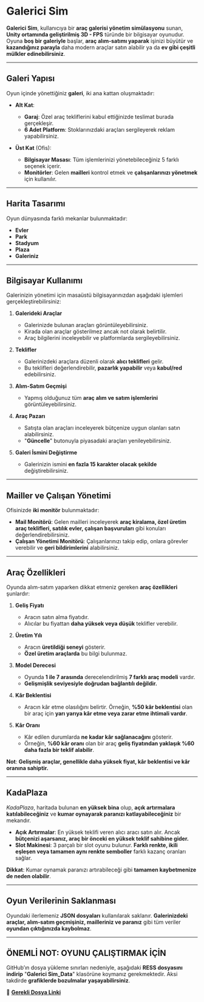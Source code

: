 # **Galerici Sim**

**Galerici Sim**, kullanıcıya bir **araç galerisi yönetim simülasyonu** sunan, **Unity ortamında geliştirilmiş 3D - FPS** türünde bir bilgisayar oyunudur. Oyuna **boş bir galeriyle** başlar, **araç alım-satımı yaparak** işinizi büyütür ve **kazandığınız parayla** daha modern araçlar satın alabilir ya da **ev gibi çeşitli mülkler edinebilirsiniz**.

---
## **Galeri Yapısı**
Oyun içinde yönettiğiniz **galeri**, iki ana kattan oluşmaktadır:

- **Alt Kat**:
  - **Garaj**: Özel araç tekliflerini kabul ettiğinizde teslimat burada gerçekleşir.
  - **6 Adet Platform**: Stoklarınızdaki araçları sergileyerek reklam yapabilirsiniz.

- **Üst Kat** (Ofis):
  - **Bilgisayar Masası**: Tüm işlemlerinizi yönetebileceğiniz 5 farklı seçenek içerir.
  - **Monitörler**: Gelen **mailleri** kontrol etmek ve **çalışanlarınızı yönetmek** için kullanılır.

---
## **Harita Tasarımı**
Oyun dünyasında farklı mekanlar bulunmaktadır:
- **Evler**
- **Park**
- **Stadyum**
- **Plaza**
- **Galeriniz**

---
## **Bilgisayar Kullanımı**
Galerinizin yönetimi için masaüstü bilgisayarınızdan aşağıdaki işlemleri gerçekleştirebilirsiniz:

1. **Galerideki Araçlar**  
   - Galerinizde bulunan araçları görüntüleyebilirsiniz.
   - Kirada olan araçlar gösterilmez ancak not olarak belirtilir.
   - Araç bilgilerini inceleyebilir ve platformlarda sergileyebilirsiniz.

2. **Teklifler**  
   - Galerinizdeki araçlara düzenli olarak **alıcı teklifleri** gelir.
   - Bu teklifleri değerlendirebilir, **pazarlık yapabilir** veya **kabul/red** edebilirsiniz.

3. **Alım-Satım Geçmişi**  
   - Yapmış olduğunuz tüm **araç alım ve satım işlemlerini** görüntüleyebilirsiniz.

4. **Araç Pazarı**  
   - Satışta olan araçları inceleyerek bütçenize uygun olanları satın alabilirsiniz.
   - "**Güncelle**" butonuyla piyasadaki araçları yenileyebilirsiniz.

5. **Galeri İsmini Değiştirme**  
   - Galerinizin ismini **en fazla 15 karakter olacak şekilde** değiştirebilirsiniz.

---
## **Mailler ve Çalışan Yönetimi**
Ofisinizde **iki monitör** bulunmaktadır:

- **Mail Monitörü**: Gelen mailleri inceleyerek **araç kiralama, özel üretim araç teklifleri, satılık evler, çalışan başvuruları** gibi konuları değerlendirebilirsiniz.
- **Çalışan Yönetimi Monitörü**: Çalışanlarınızı takip edip, onlara görevler verebilir ve **geri bildirimlerini** alabilirsiniz.

---
## **Araç Özellikleri**
Oyunda alım-satım yaparken dikkat etmeniz gereken **araç özellikleri** şunlardır:

1. **Geliş Fiyatı**  
   - Aracın satın alma fiyatıdır.
   - Alıcılar bu fiyattan **daha yüksek veya düşük** teklifler verebilir.

2. **Üretim Yılı**  
   - Aracın **üretildiği seneyi** gösterir.
   - **Özel üretim araçlarda** bu bilgi bulunmaz.

3. **Model Derecesi**  
   - Oyunda **1 ile 7 arasında** derecelendirilmiş **7 farklı araç modeli** vardır.
   - **Gelişmişlik seviyesiyle doğrudan bağlantılı değildir.**

4. **Kâr Beklentisi**  
   - Aracın kâr etme olasılığını belirtir. Örneğin, **%50 kâr beklentisi** olan bir araç için **yarı yarıya kâr etme veya zarar etme ihtimali vardır**.

5. **Kâr Oranı**  
   - Kâr edilen durumlarda **ne kadar kâr sağlanacağını** gösterir.
   - Örneğin, **%60 kâr oranı** olan bir araç **geliş fiyatından yaklaşık %60 daha fazla bir teklif alabilir**.

**Not**: **Gelişmiş araçlar, genellikle daha yüksek fiyat, kâr beklentisi ve kâr oranına sahiptir.**

---
## **KadaPlaza**
*KadaPlaza*, haritada bulunan **en yüksek bina** olup, **açık artırmalara katılabileceğiniz** ve **kumar oynayarak paranızı katlayabileceğiniz** bir mekandır.

- **Açık Artırmalar**: En yüksek teklifi veren alıcı aracı satın alır. Ancak **bütçenizi aşarsanız, araç bir önceki en yüksek teklif sahibine gider.**
- **Slot Makinesi**: 3 parçalı bir slot oyunu bulunur. **Farklı renkte, ikili eşleşen veya tamamen aynı renkte semboller** farklı kazanç oranları sağlar.

**Dikkat**: Kumar oynamak paranızı artırabileceği gibi **tamamen kaybetmenize de neden olabilir**.

---
## **Oyun Verilerinin Saklanması**
Oyundaki ilerlemeniz **JSON dosyaları** kullanılarak saklanır. **Galerinizdeki araçlar, alım-satım geçmişiniz, mailleriniz ve paranız** gibi tüm veriler **oyundan çıktığınızda kaybolmaz**.

---
## **ÖNEMLİ NOT: OYUNU ÇALIŞTIRMAK İÇİN**
GitHub’ın dosya yükleme sınırları nedeniyle, aşağıdaki **RESS dosyasını indirip** "**Galerici Sim_Data**" klasörüne koymanız gerekmektedir. Aksi takdirde **grafiklerde bozulmalar yaşayabilirsiniz**.

🔗 **[Gerekli Dosya Linki](https://drive.google.com/file/d/1ZeLCsqdqiTXAt6rI6DwENGt1Kl7ckAsa/view?usp=sharing)**

